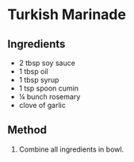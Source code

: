 
# Turkish Marinade # 

## Ingredients

- 2 tbsp soy sauce
- 1 tbsp oil
- 1 tbsp syrup
- 1 tsp spoon cumin
- ¼ bunch rosemary
- clove of garlic

## Method 

1. Combine all ingredients in bowl.
